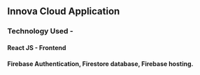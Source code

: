 ## Innova Cloud Application

### Technology Used -

#### React JS - Frontend

#### Firebase Authentication, Firestore database, Firebase hosting.
